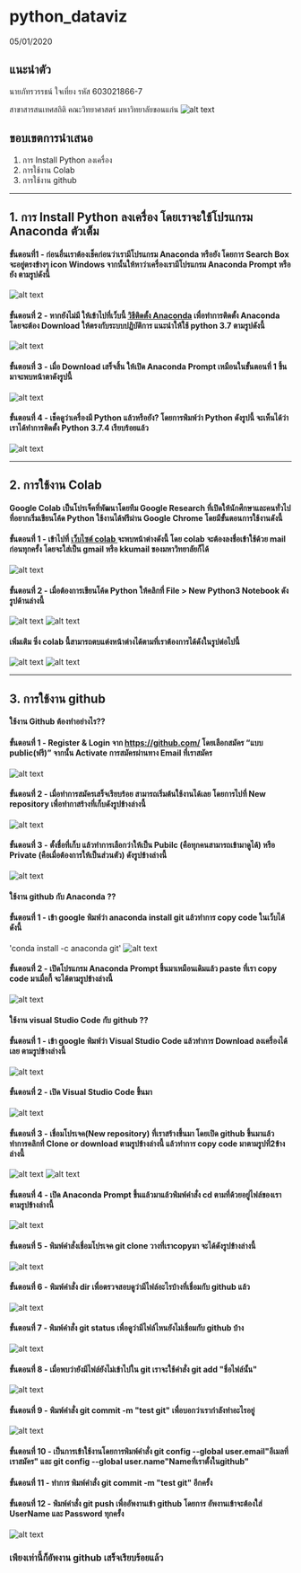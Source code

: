 # python_dataviz
05/01/2020
## แนะนำตัว
นายภัทรวรรธน์ ใจเที่ยง รหัส 603021866-7

สาขาสารสนเทศสถิติ คณะวิทยาศาสตร์ มหาวิทยาลัยขอนแก่น
![alt text](name.jpg)

## ขอบเขตการนำเสนอ
 1. การ Install Python ลงเครื่อง 
 2. การใช้งาน Colab
 3. การใช้งาน github
 ______________________________________

## 1. การ Install Python ลงเครื่อง โดยเราจะใช้โปรแกรม Anaconda ตัวเต็ม
#### ขั้นตอนที่1 - ก่อนอื่นเราต้องเช็คก่อนว่าเรามีโปรแกรม Anaconda หรือยัง โดยการ Search Box จะอยู่ตรงข้างๆ icon Windows จากนั้นให้หาว่าเครื่องเรามีโปรแกรม Anaconda Prompt หรือยัง ตามรูปดังนี้
![alt text](a.png)
#### ขั้นตอนที่ 2 - หากยังไม่มี ให้เข้าไปที่เว็บนี้ [วิธีติดตั้ง Anaconda](https://medium.com/@saichonjaiyen/%E0%B8%81%E0%B8%B2%E0%B8%A3%E0%B8%95%E0%B8%B4%E0%B8%94%E0%B8%95%E0%B8%B1%E0%B9%89%E0%B8%87-anaconda-%E0%B8%9A%E0%B8%99-windows-4dbf02068792/) เพื่อทำการติดตั้ง Anaconda โดยจะต้อง Download ให้ตรงกับระบบปฏิบัติการ แนะนำให้ใช้ python 3.7 ตามรูปดังนี้
![alt text](b.png) 
#### ขั้นตอนที่ 3 - เมื่อ Download เสร็จสิ้น ให้เปิด Anaconda Prompt เหมือนในขั้นตอนที่ 1 ขึ้นมาจะพบหน้าตาดังรูปนี้
![alt text](c.png)
#### ขั้นตอนที่ 4 - เช็คดูว่าเครื่องมี Python แล้วหรือยัง? โดยการพิมพ์ว่า Python ดังรูปนี้ จะเห็นได้ว่าเราได้ทำการติดตั้ง Python 3.7.4 เรียบร้อยแล้ว
![alt text](d.png)
_______________________________________

## 2. การใช้งาน Colab
#### Google Colab เป็นโปรเจ็คที่พัฒนาโดยทีม Google Research ที่เปิดให้นักศึกษาและคนทั่วไปที่อยากเริ่มเขียนโค้ด Python ใช้งานได้ฟรีผ่าน Google Chrome โดยมีขั้นตอนการใช้งานดังนี้
#### ขั้นตอนที่ 1 - เข้าไปที่ [เว็บไซต์ colab ](https://colab.research.google.com) จะพบหน้าต่างดังนี้ โดย colab จะต้องลงชื่อเข้าใช้ด้วย mail ก่อนทุกครั้ง โดยจะใส่เป็น gmail หรือ kkumail ของมหาวิทยาลัยก็ได้
![alt text](aa.jpg)
#### ขั้นตอนที่ 2 - เมื่อต้องการเขียนโค้ด Python ให้คลิกที่ File > New Python3 Notebook ดังรูปด้านล่างนี้
![alt text](ab.jpg)
![alt text](ac.jpg)
#### เพิ่มเติม ซึ่ง colab นี้สามารถตบแต่งหน้าต่างได้ตามที่เราต้องการได้ดังในรูปต่อไปนี้
![alt text](ad.jpg)
![alt text](ae.jpg)
________________________________

## 3. การใช้งาน github
#### ใช้งาน Github ต้องทำอย่างไร??
#### ขั้นตอนที่ 1 - Register & Login จาก https://github.com/ โดยเลือกสมัคร “แบบ public(ฟรี)” จากนั้น Activate การสมัครผ่านทาง Email ที่เราสมัคร
![alt text](1.jpg)
#### ขั้นตอนที่ 2 - เมื่อทำการสมัครเสร็จเรียบร้อย สามารถเริ่มต้นใช้งานได้เลย โดยการไปที่ New repository เพื่อทำกาสร้างที่เก็บดังรูปข้างล่างนี้
![alt text](11.jpg)
#### ขั้นตอนที่ 3 - ตั้งชื่อที่เก็บ แล้วทำการเลือกว่าให้เป็น Pubilc (คือทุกคนสามารถเข้ามาดูได้) หรือ Private (คือเมื่อต้องการให้เป็นส่วนตัว) ดังรูปข้างล่างนี้
![alt text](12.jpg)
#### ใช้งาน github กับ Anaconda ??
#### ขั้นตอนที่ 1 - เข้า google พิมพ์ว่า anaconda install git แล้วทำการ copy code ในเว็บได้ดังนี้ 
'conda install -c anaconda git'
![alt text](13.jpg)
#### ขั้นตอนที่ 2 - เปิดโปรแกรม Anaconda Prompt ขึ้นมาเหมือนเดิมแล้ว paste ที่เรา copy code มาเมื่อกี้ จะได้ตามรูปข้างล่างนี้
![alt text](14.jpg)
#### ใช้งาน visual Studio Code กับ github ??
#### ขั้นตอนที่ 1 - เข้า google พิมพ์ว่า Visual Studio Code แล้วทำการ Download ลงเครื่องได้เลย ตามรูปข้างล่างนี้
![alt text](15.jpg)
#### ขั้นตอนที่ 2 - เปิด Visual Studio Code ขึ้นมา
![alt text](16.jpg)
#### ขั้นตอนที่ 3 - เชื่อมโปรเจค(New repository) ที่เราสร้างขึ้นมา โดยเปิด github ขึ้นมาแล้วทำการคลิกที่ Clone or download ตามรูปข้างล่างนี้ แล้วทำการ copy code มาตามรูปที่2ข้างล่างนี้
![alt text](17.jpg)
![alt text](18.jpg)
#### ขั้นตอนที่ 4 - เปิด Anaconda Prompt ขึ้นแล้วมาแล้วพิมพ์คำสั่ง cd ตามที่ด้วยอยู่ไฟล์ของเรา ตามรูปข้างล่างนี้
![alt text](22.jpg)
#### ขั้นตอนที่ 5 - พิมพ์คำสั่งเชื่อมโปรเจค git clone วางที่เราcopyมา จะได้ดังรูปข้างล่างนี้ 
![alt text](19.jpg)
#### ขั้นตอนที่ 6 - พิมพ์คำสั่ง dir เพื่อตรวจสอบดูว่ามีไฟล์อะไรบ้างที่เชื่อมกับ github แล้ว
![alt text](23.jpg)
#### ขั้นตอนที่ 7 - พิมพ์คำสั่ง git status เพื่อดูว่ามีไฟล์ไหนยังไม่เชื่อมกับ github บ้าง
![alt text](24.jpg)
#### ขั้นตอนที่ 8 - เมื่อพบว่ายังมีไฟล์ยังไม่เข้าไปใน git เราจะใช้คำสั่ง git add "ชื่อไฟล์นั้น"
![alt text](25.jpg)
#### ขั้นตอนที่ 9 - พิมพ์คำสั่ง git commit -m "test git" เพื่อบอกว่าเรากำลังทำอะไรอยู่
![alt text](26.jpg)
#### ขั้นตอนที่ 10 - เป็นการเข้าใช้งานโดยการพิมพ์คำสั่ง git config --global user.email"อีเมลที่เราสมัคร" และ git config --global user.name"Nameที่เราตั้งในgithub"
#### ขั้นตอนที่ 11 - ทำการ พิมพ์คำสั่ง git commit -m "test git" อีกครั้ง
#### ขั้นตอนที่ 12 - พิมพ์คำสั่ง git push เพื่ออัพงานเข้า github โดยการ อัพงานเข้าจะต้องใส่ UserName และ Password ทุกครั้ง
![alt text](27.jpg)

### เพียงเท่านี้ก็อัพงาน github เสร็จเรียบร้อยแล้ว
